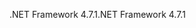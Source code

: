 <span data-ttu-id="c7121-101">.NET Framework 4.7.1</span><span class="sxs-lookup"><span data-stu-id="c7121-101">.NET Framework 4.7.1</span></span>

